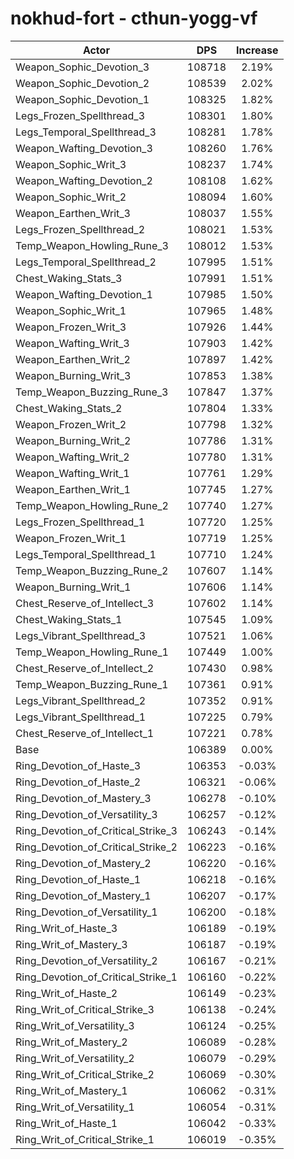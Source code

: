 # nokhud-fort - cthun-yogg-vf
| Actor | DPS | Increase |
|---|:---:|:---:|
|Weapon_Sophic_Devotion_3|108718|2.19%|
|Weapon_Sophic_Devotion_2|108539|2.02%|
|Weapon_Sophic_Devotion_1|108325|1.82%|
|Legs_Frozen_Spellthread_3|108301|1.80%|
|Legs_Temporal_Spellthread_3|108281|1.78%|
|Weapon_Wafting_Devotion_3|108260|1.76%|
|Weapon_Sophic_Writ_3|108237|1.74%|
|Weapon_Wafting_Devotion_2|108108|1.62%|
|Weapon_Sophic_Writ_2|108094|1.60%|
|Weapon_Earthen_Writ_3|108037|1.55%|
|Legs_Frozen_Spellthread_2|108021|1.53%|
|Temp_Weapon_Howling_Rune_3|108012|1.53%|
|Legs_Temporal_Spellthread_2|107995|1.51%|
|Chest_Waking_Stats_3|107991|1.51%|
|Weapon_Wafting_Devotion_1|107985|1.50%|
|Weapon_Sophic_Writ_1|107965|1.48%|
|Weapon_Frozen_Writ_3|107926|1.44%|
|Weapon_Wafting_Writ_3|107903|1.42%|
|Weapon_Earthen_Writ_2|107897|1.42%|
|Weapon_Burning_Writ_3|107853|1.38%|
|Temp_Weapon_Buzzing_Rune_3|107847|1.37%|
|Chest_Waking_Stats_2|107804|1.33%|
|Weapon_Frozen_Writ_2|107798|1.32%|
|Weapon_Burning_Writ_2|107786|1.31%|
|Weapon_Wafting_Writ_2|107780|1.31%|
|Weapon_Wafting_Writ_1|107761|1.29%|
|Weapon_Earthen_Writ_1|107745|1.27%|
|Temp_Weapon_Howling_Rune_2|107740|1.27%|
|Legs_Frozen_Spellthread_1|107720|1.25%|
|Weapon_Frozen_Writ_1|107719|1.25%|
|Legs_Temporal_Spellthread_1|107710|1.24%|
|Temp_Weapon_Buzzing_Rune_2|107607|1.14%|
|Weapon_Burning_Writ_1|107606|1.14%|
|Chest_Reserve_of_Intellect_3|107602|1.14%|
|Chest_Waking_Stats_1|107545|1.09%|
|Legs_Vibrant_Spellthread_3|107521|1.06%|
|Temp_Weapon_Howling_Rune_1|107449|1.00%|
|Chest_Reserve_of_Intellect_2|107430|0.98%|
|Temp_Weapon_Buzzing_Rune_1|107361|0.91%|
|Legs_Vibrant_Spellthread_2|107352|0.91%|
|Legs_Vibrant_Spellthread_1|107225|0.79%|
|Chest_Reserve_of_Intellect_1|107221|0.78%|
|Base|106389|0.00%|
|Ring_Devotion_of_Haste_3|106353|-0.03%|
|Ring_Devotion_of_Haste_2|106321|-0.06%|
|Ring_Devotion_of_Mastery_3|106278|-0.10%|
|Ring_Devotion_of_Versatility_3|106257|-0.12%|
|Ring_Devotion_of_Critical_Strike_3|106243|-0.14%|
|Ring_Devotion_of_Critical_Strike_2|106223|-0.16%|
|Ring_Devotion_of_Mastery_2|106220|-0.16%|
|Ring_Devotion_of_Haste_1|106218|-0.16%|
|Ring_Devotion_of_Mastery_1|106207|-0.17%|
|Ring_Devotion_of_Versatility_1|106200|-0.18%|
|Ring_Writ_of_Haste_3|106189|-0.19%|
|Ring_Writ_of_Mastery_3|106187|-0.19%|
|Ring_Devotion_of_Versatility_2|106167|-0.21%|
|Ring_Devotion_of_Critical_Strike_1|106160|-0.22%|
|Ring_Writ_of_Haste_2|106149|-0.23%|
|Ring_Writ_of_Critical_Strike_3|106138|-0.24%|
|Ring_Writ_of_Versatility_3|106124|-0.25%|
|Ring_Writ_of_Mastery_2|106089|-0.28%|
|Ring_Writ_of_Versatility_2|106079|-0.29%|
|Ring_Writ_of_Critical_Strike_2|106069|-0.30%|
|Ring_Writ_of_Mastery_1|106062|-0.31%|
|Ring_Writ_of_Versatility_1|106054|-0.31%|
|Ring_Writ_of_Haste_1|106042|-0.33%|
|Ring_Writ_of_Critical_Strike_1|106019|-0.35%|
